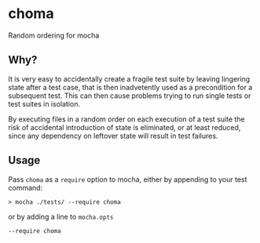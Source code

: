 # choma
Random ordering for mocha

## Why?

It is very easy to accidentally create a fragile test suite by leaving lingering state after a test case, that is then inadvetently used as a precondition for a subsequent test. This can then cause problems trying to run single tests or test suites in isolation.

By executing files in a random order on each execution of a test suite the risk of accidental introduction of state is eliminated, or at least reduced, since any dependency on leftover state will result in test failures.

## Usage

Pass `choma` as a `require` option to mocha, either by appending to your test command:

```shell
> mocha ./tests/ --require choma
```

or by adding a line to `mocha.opts`

```
--require choma
```

